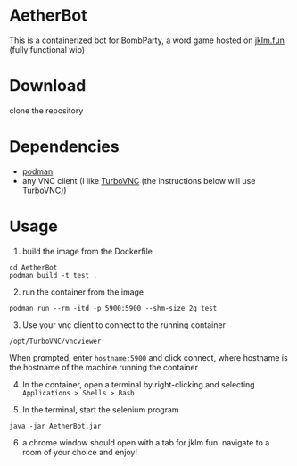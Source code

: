 # AetherBot
This is a containerized bot for BombParty, a word game hosted on [jklm.fun](https://jklm.fun) (fully functional wip)

# Download
clone the repository

# Dependencies
- [podman](https://podman.io/)
- any VNC client (I like [TurboVNC](https://www.turbovnc.org/) (the instructions below will use TurboVNC))

# Usage
1. build the image from the Dockerfile
```
cd AetherBot
podman build -t test .
```
2. run the container from the image
```
podman run --rm -itd -p 5900:5900 --shm-size 2g test
```
3. Use your vnc client to connect to the running container
```
/opt/TurboVNC/vncviewer
```
When prompted, enter `hostname:5900` and click connect, where hostname is the hostname of the machine running the container

4. In the container, open a terminal by right-clicking and selecting `Applications > Shells > Bash`

5. In the terminal, start the selenium program
```
java -jar AetherBot.jar
```
6. a chrome window should open with a tab for jklm.fun. navigate to a room of your choice and enjoy!
